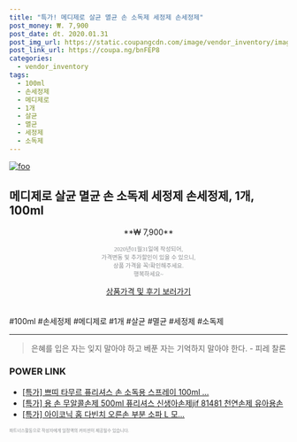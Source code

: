 ```yaml
--- 
title: "특가! 메디제로 살균 멸균 손 소독제 세정제 손세정제" 
post_money: ₩. 7,900 
post_date: dt. 2020.01.31 
post_img_url: https://static.coupangcdn.com/image/vendor_inventory/images/2018/07/13/13/2/11f089df-0c99-45f1-9995-98f7ef01ed39.jpg 
post_link_url: https://coupa.ng/bnFEP8 
categories: 
  - vendor_inventory 
tags: 
  - 100ml 
  - 손세정제 
  - 메디제로 
  - 1개 
  - 살균 
  - 멸균 
  - 세정제 
  - 소독제 
--- 
```

[![foo](https://static.coupangcdn.com/image/vendor_inventory/images/2018/07/13/13/2/11f089df-0c99-45f1-9995-98f7ef01ed39.jpg)](https://coupa.ng/bnFEP8) 

## 메디제로 살균 멸균 손 소독제 세정제 손세정제, 1개, 100ml 
<p style="text-align: center;">**₩ 7,900**</p> 
<p style="text-align: center;"><span style="color: #898c8f; font-family: Georgia,Times,serif; font-size: 0.75em;">2020년01월31일에 작성되어, <br>가격변동 및 추가할인이 있을 수 있으니,<br> 상품 가격을 꼭!확인해주세요.<br>행복하세요~</span> 
</p>	 
<div markdown="0" style="text-align: center;"><a href="https://coupa.ng/bnFEP8" class="btn btn--success">상품가격 및 후기 보러가기</a></div> 
<br><br> 
  #100ml #손세정제 #메디제로 #1개 #살균 #멸균 #세정제 #소독제 
<hr> 

> 은혜를 입은 자는 잊지 말아야 하고 베푼 자는 기억하지 말아야 한다. - 피레 찰론 


### POWER LINK

* <a href="https://blog.naver.com/santokki14/221790030708" target="_blank">[특가] 쁘띠 타무르 퓨리셔스 손 소독용 스프레이 100ml ...</a>
* <a href="https://blog.naver.com/an0733/221789300950" target="_blank">[특가] 용 손 무알콜손제 500ml 퓨리셔스 신생아손제jif 81481 천연손제 유아용손</a>
* <a href="https://blog.naver.com/santokki14/221790683004" target="_blank">[특가] 아이코닉 홈 다빈치 오른손 부분 소파 L 모...</a>

<span style="color: #898c8f; font-family: Georgia,Times,serif; font-size: 0.55em;">파트너스활동으로 작성자에게 일정액의 커미션이 제공될수 있습니다.</span> 
